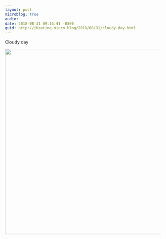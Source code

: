 ```yaml
---
layout: post
microblog: true
audio: 
date: 2018-08-31 09:16:41 -0500
guid: http://iKeating.micro.blog/2018/08/31/cloudy-day.html
---
```

Cloudy day

<img src="http://iKeating.micro.blog/uploads/2018/8570ef9907.jpg" width="600" height="600" />
